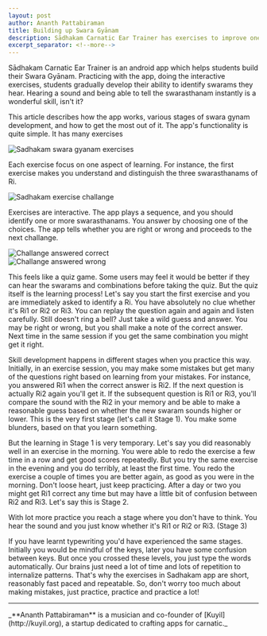 ```yaml
---
layout: post
author: Ananth Pattabiraman
title: Building up Swara Gyānam
description: Sādhakam Carnatic Ear Trainer has exercises to improve one's swara gyanam. This post describes various stages of aquiring swara gyanam using the app.
excerpt_separator: <!--more-->
---
```


<script type="application/ld+json">
{
	"@context": "http://schema.org/",
	"@type": "MobileApplication",
	"name": "Sādhakam Carnatic Ear Trainer",
	"url": "https://play.google.com/store/apps/details?id=org.kuyil.sadhakam",
	"applicationCategory": "Education",
	"operatingSystem": "Android",
   	"screenshot": [
                 { "url": "{{ site.url }}/images/sadhakam-exercises.png" },
                 { "url": "{{ site.url }}/images/sadhakam-challange.png" },
                 { "url": "{{ site.url }}/images/sadhakam-answer-correct.png" },
                 { "url": "{{ site.url }}/images/sadhakam-answer-wrong.png" } 
	]
}
</script>


Sādhakam Carnatic Ear Trainer is an android app which helps students build their Swara Gyānam. Practicing with the app, doing the interactive exercises, students gradually develop their ability to identify swarams they hear. Hearing a sound and being able to tell the swarasthanam instantly is a wonderful skill, isn't it? 

<p>This article describes how the app works, various stages of swara gynam development, and how to get the most out of it. <!--more--> The app's functionality is quite simple. It has many exercises</p>
<img class="img-responsive" alt="Sadhakam swara gyanam exercises" src="{{ site.url }}/images/sadhakam-exercises.png" />

<p>Each exercise focus on one aspect of learning. For instance, the first exercise makes you understand and distinguish the three swarasthanams of Ri.</p>
<img class="img-responsive" alt="Sadhakam exercise challange" src="{{ site.url }}/images/sadhakam-challange.png" />

<p>Exercises are interactive. The app plays a sequence, and you should identify one or more swarasthanams. You answer by choosing one of the choices. The app tells whether you are right or wrong and proceeds to the next challange.</p>
<img class="img-responsive" alt="Challange answered correct" src="{{ site.url }}/images/sadhakam-answer-correct.png" />
<br />
<img class="img-responsive" alt="Challange answered wrong" src="{{ site.url }}/images/sadhakam-answer-wrong.png" />


This feels like a quiz game. Some users may feel it would be better if they can hear the swarams and combinations before taking the quiz. But the quiz itself is the learning process! Let's say you start the first exercise and you are immediately asked to identify a Ri. You have absolutely no clue whether it's Ri1 or Ri2 or Ri3. You can replay the question again and again and listen carefully. Still doesn't ring a bell? Just take a wild guess and answer. You may be right or wrong, but you shall make a note of the correct answer. Next time in the same session if you get the same combination you might get it right.

Skill development happens in different stages when you practice this way. Initially, in an exercise session, you may make some mistakes but get many of the questions right based on learning from your mistakes. For instance, you answered Ri1 when the correct answer is Ri2. If the next question is actually Ri2 again you'll get it. If the subsequent question is Ri1 or Ri3, you'll compare the sound with the Ri2 in your memory and be able to make a reasonable guess based on whether the new swaram sounds higher or lower. This is the very first stage (let's call it Stage 1). You make some blunders, based on that you learn something.

But the learning in Stage 1 is very temporary. Let's say you did reasonably well in an exercise in the morning. You were able to redo the exercise a few time in a row and get good scores repeatedly. But you try the same exercise in the evening and you do terribly, at least the first time. You redo the exercise a couple of times you are better again, as good as you were in the morning. Don't loose heart, just keep practicing. After a day or two you might get Ri1 correct any time but may have a little bit of confusion between Ri2 and Ri3. Let's say this is Stage 2.

With lot more practice you reach a stage where you don't have to think. You hear the sound and you just know whether it's Ri1 or Ri2 or Ri3. (Stage 3)

If you have learnt typewriting you'd have experienced the same stages. Initially you would be mindful of the keys, later you have some confusion between keys. But once you crossed these levels, you just type the words automatically.
Our brains just need a lot of time and lots of repetition to internalize patterns. That's why the exercises in Sadhakam app are short, reasonably fast paced and repeatable. So, don't worry too much about making mistakes, just practice, practice and practice a lot!

<hr />
_**Ananth Pattabiraman** is a musician and co-founder of [Kuyil](http://kuyil.org), a startup dedicated to crafting apps for carnatic._
